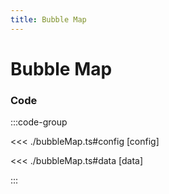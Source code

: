 ```yaml
---
title: Bubble Map
---
```


# Bubble Map

<script setup>
import {config} from './bubbleMap';
</script>

<BubbleMapChart
  :options="config.options"
  :data="config.data"
/>

### Code

:::code-group

<<< ./bubbleMap.ts#config [config]

<<< ./bubbleMap.ts#data [data]

:::
